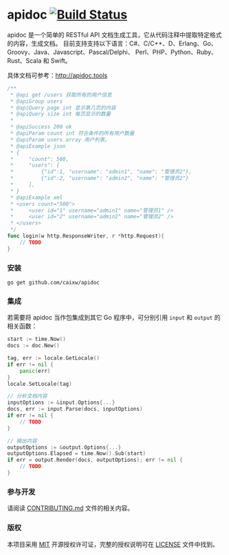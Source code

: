 apidoc [![Build Status](https://travis-ci.org/caixw/apidoc.svg?branch=master)](https://travis-ci.org/caixw/apidoc)
======

apidoc 是一个简单的 RESTful API 文档生成工具，它从代码注释中提取特定格式的内容，生成文档。
目前支持支持以下语言：C#、C/C++、D、Erlang、Go、Groovy、Java、Javascript、Pascal/Delphi、
Perl、PHP、Python、Ruby、Rust、Scala 和 Swift。

具体文档可参考：http://apidoc.tools

```go
/**
 * @api get /users 获取所有的用户信息
 * @apiGroup users
 * @apiQuery page int 显示第几页的内容
 * @apiQuery size int 每页显示的数量
 *
 * @apiSuccess 200 ok
 * @apiParam count int 符合条件的所有用户数量
 * @apiParam users array 用户列表。
 * @apiExample json
 * {
 *     "count": 500,
 *     "users": [
 *         {"id":1, "username": "admin1", "name": "管理员2"},
 *         {"id":2, "username": "admin2", "name": "管理员2"}
 *     ],
 * }
 * @apiExample xml
 * <users count="500">
 *     <user id="1" username="admin1" name="管理员1" />
 *     <user id="2" username="admin2" name="管理员2" />
 * </users>
 */
func login(w http.ResponseWriter, r *http.Request){
    // TODO
}
```



### 安装

```shell
go get github.com/caixw/apidoc
```



### 集成

若需要将 apidoc 当作包集成到其它 Go 程序中，可分别引用 `input` 和 `output` 的相关函数：

```go
start := time.Now()
docs := doc.New()

tag, err := locale.GetLocale()
if err != nil {
    panic(err)
}
locale.SetLocale(tag)

// 分析文档内容
inputOptions := &input.Options{...}
docs, err := input.Parse(docs, inputOptions)
if err != nil {
    // TODO
}

// 输出内容
outputOptions := &output.Options{...}
outputOptions.Elapsed = time.Now().Sub(start)
if err = output.Render(docs, outputOptions); err != nil {
    // TODO
}
```



### 参与开发

请阅读 [CONTRIBUTING.md](CONTRIBUTING.md) 文件的相关内容。



### 版权

本项目采用 [MIT](https://opensource.org/licenses/MIT) 开源授权许可证，完整的授权说明可在 [LICENSE](LICENSE) 文件中找到。
